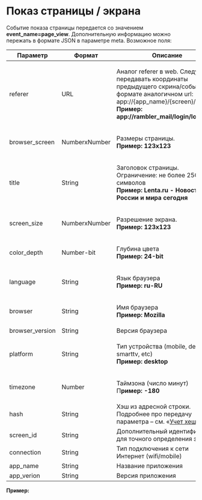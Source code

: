 # Показ страницы / экрана

Событие показа страницы передается со значением **event\_name=page\_view**. Дополнительную информацию можно пережать в формате JSON в параметре meta. Возможное поля:

| **Параметр**     | **Формат**    | **Описание**                                                                                                                                                                                                  |
| ---------------- | ------------- | ------------------------------------------------------------------------------------------------------------------------------------------------------------------------------------------------------------- |
| referer          | URL           | <p>Аналог referer в web. Следует передавать координаты предыдущего скрина/события в формате аналогичном url: app://{app_name}/{screen}/{action}<br><strong>Пример: app://rambler_mail/login/load</strong></p> |
| browser\_screen  | NumberхNumber | <p>Размеры страницы. <br><strong>Пример: 123x123</strong></p>                                                                                                                                                 |
| title            | String        | <p>Заголовок страницы. Ограничение: не более 250 символов<br><strong>Пример: Lenta.ru - Новости России и мира сегодня</strong></p>                                                                            |
| screen\_size     | NumberхNumber | <p>Разрешение экрана.<br><strong>Пример: 123х123</strong></p>                                                                                                                                                 |
| color\_depth     | Number-bit    | <p>Глубина цвета<br><strong>Пример: 24-bit</strong></p>                                                                                                                                                       |
| language         | String        | <p>Язык браузера<br><strong>Пример: ru-RU</strong></p>                                                                                                                                                        |
| browser          | String        | <p>Имя браузера<br><strong>Пример: Mozilla</strong></p>                                                                                                                                                       |
| browser\_version | String        | Версия браузера                                                                                                                                                                                               |
| platform         | String        | <p>Тип устройства (mobile, desktop, smarttv, etc)<br><strong>Пример: desktop</strong></p>                                                                                                                     |
| timezone         | Number        | <p>Таймзона (число минут)<br>П<strong>ример: -180</strong></p>                                                                                                                                                |
| hash             | String        | Хэш из адресной строки. Подробнее про передачу параметра – см. «[Учет хешей](../../../../razmetka-celevykh-deistvii/uchet-kheshei.md)».                                                                       |
| screen\_id       | String        | Дополнительный идентификатор для точного определения экрана                                                                                                                                                   |
| сonnection       | String        | Тип подключения к сети Интернет (wifi/mobile)                                                                                                                                                                 |
| app\_name        | String        | Название приложения                                                                                                                                                                                           |
| app\_verion      | String        | Версия приложения                                                                                                                                                                                             |

**Пример:**

